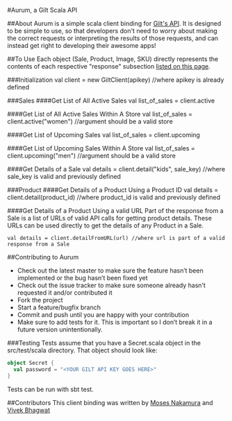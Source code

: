 #Aurum, a Gilt Scala API

##About
Aurum is a simple scala client binding for [Gilt's API](http://dev.gilt.com/). It is designed to be simple to use, so that developers don't need to worry about making the correct requests or interpreting the results of those requests, and can instead get right to developing their awesome apps!

##To Use
Each object (Sale, Product, Image, SKU) directly represents the contents of each respective "response" subsection [listed on this page](https://dev.gilt.com/page/gilt-public-apis).

###Initialization
    val client = new GiltClient(apikey) //where apikey is already defined

###Sales
####Get List of All Active Sales
    val list_of_sales = client.active

####Get List of All Active Sales Within A Store
    val list_of_sales = client.active("women") //argument should be a valid store

####Get List of Upcoming Sales
    val list_of_sales = client.upcoming

####Get List of Upcoming Sales Within A Store
    val list_of_sales = client.upcoming("men") //argument should be a valid store

####Get Details of a Sale
    val details = client.detail("kids", sale_key) //where sale_key is valid and previously defined

###Product
####Get Details of a Product Using a Product ID
    val details = client.detail(product_id) //where product_id is valid and previously defined

####Get Details of a Product Using a valid URL
Part of the response from a Sale is a list of URLs of valid API calls for getting product details. These URLs can be used directly to get the details of any Product in a Sale.

    val details = client.detailFromURL(url) //where url is part of a valid response from a Sale

##Contributing to Aurum
* Check out the latest master to make sure the feature hasn’t been implemented or the bug hasn’t been fixed yet
* Check out the issue tracker to make sure someone already hasn’t requested it and/or contributed it
* Fork the project
* Start a feature/bugfix branch
* Commit and push until you are happy with your contribution
* Make sure to add tests for it. This is important so I don’t break it in a future version unintentionally.

###Testing
Tests assume that you have a Secret.scala object in the src/test/scala directory.  That object should look like:
```scala
object Secret {
  val password = "<YOUR GILT API KEY GOES HERE>"
}
```
Tests can be run with sbt test.

##Contributors
This client binding was written by [Moses Nakamura](http://github.com/mnn2104) and [Vivek Bhagwat](http://github.com/vivekbhagwat)
